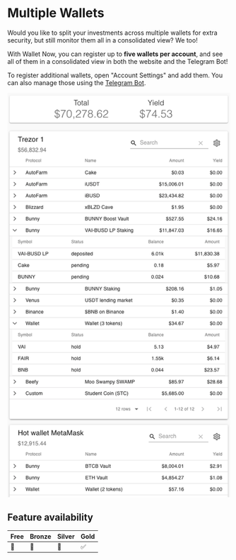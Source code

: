 # Multiple Wallets

Would you like to split your investments across multiple wallets for extra security, but still monitor them all in a consolidated view? We too!

With Wallet Now, you can register up to **five wallets per account**, and see all of them in a consolidated view in both the website and the Telegram Bot!

To register additional wallets, open "Account Settings" and add them. You can also manage those using the [Telegram Bot](telegram-bot.md).

![](../.gitbook/assets/accountdata%20%282%29.png)

## Feature availability

| Free | Bronze | Silver | Gold |
| :--- | :--- | :--- | :--- |
| 🚫 | 🚫 | 🚫 | ✅ |

